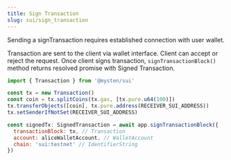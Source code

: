 ```yaml
---
title: Sign Transaction
slug: sui/sign_transaction
---
```


Sending a signTransaction requires established connection with user wallet.

Transaction are sent to the client via wallet interface. Client can accept or reject the request. Once client signs transaction, `signTransactionBlock()` method returns resolved promise with Signed Transaction.

```js
import { Transaction } from '@mysten/sui'

const tx = new Transaction()
const coin = tx.splitCoins(tx.gas, [tx.pure.u64(100)])
tx.transferObjects([coin], tx.pure.address(RECEIVER_SUI_ADDRESS))
tx.setSenderIfNotSet(RECEIVER_SUI_ADDRESS)

const signedTx: SignedTransaction = await app.signTransactionBlock({
  transactionBlock: tx, // Transaction
  account: aliceWalletAccount, // WalletAccount
  chain: 'sui:testnet' // IdentifierString
})
```
